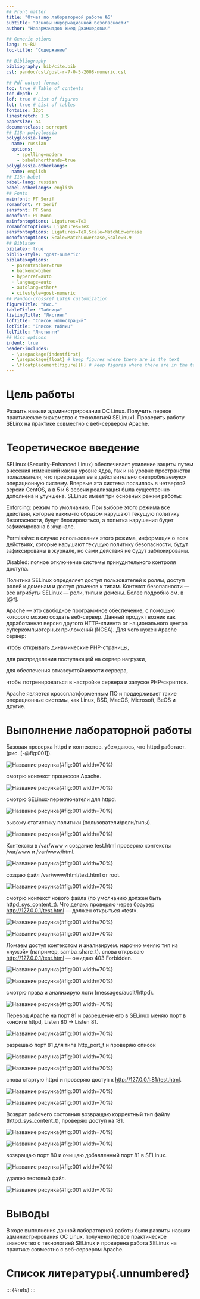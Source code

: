 ```yaml
---
## Front matter
title: "Отчет по лабораторной работе №6"
subtitle: "Основы информационной безопасности"
author: "Назармамадов Умед Джамшедович"

## Generic otions
lang: ru-RU
toc-title: "Содержание"

## Bibliography
bibliography: bib/cite.bib
csl: pandoc/csl/gost-r-7-0-5-2008-numeric.csl

## Pdf output format
toc: true # Table of contents
toc-depth: 2
lof: true # List of figures
lot: true # List of tables
fontsize: 12pt
linestretch: 1.5
papersize: a4
documentclass: scrreprt
## I18n polyglossia
polyglossia-lang:
  name: russian
  options:
	- spelling=modern
	- babelshorthands=true
polyglossia-otherlangs:
  name: english
## I18n babel
babel-lang: russian
babel-otherlangs: english
## Fonts
mainfont: PT Serif
romanfont: PT Serif
sansfont: PT Sans
monofont: PT Mono
mainfontoptions: Ligatures=TeX
romanfontoptions: Ligatures=TeX
sansfontoptions: Ligatures=TeX,Scale=MatchLowercase
monofontoptions: Scale=MatchLowercase,Scale=0.9
## Biblatex
biblatex: true
biblio-style: "gost-numeric"
biblatexoptions:
  - parentracker=true
  - backend=biber
  - hyperref=auto
  - language=auto
  - autolang=other*
  - citestyle=gost-numeric
## Pandoc-crossref LaTeX customization
figureTitle: "Рис."
tableTitle: "Таблица"
listingTitle: "Листинг"
lofTitle: "Список иллюстраций"
lotTitle: "Список таблиц"
lolTitle: "Листинги"
## Misc options
indent: true
header-includes:
  - \usepackage{indentfirst}
  - \usepackage{float} # keep figures where there are in the text
  - \floatplacement{figure}{H} # keep figures where there are in the text
---
```


# Цель работы

Развить навыки администрирования ОС Linux. Получить первое практическое знакомство с технологией SELinux1. Проверить работу SELinx на практике совместно с веб-сервером Apache.

# Теоретическое введение

SELinux (Security-Enhanced Linux) обеспечивает усиление защиты путем внесения изменений как на уровне ядра, так и на уровне пространства пользователя, что превращает ее в действительно «непробиваемую» операционную систему. Впервые эта система появилась в четвертой версии CentOS, а в 5 и 6 версии реализация была существенно дополнена и улучшена.
SELinux имеет три основных режим работы:

Enforcing: режим по умолчанию. При выборе этого режима все действия, которые каким-то образом нарушают текущую политику безопасности, будут блокироваться, а попытка нарушения будет зафиксирована в журнале.

Permissive: в случае использования этого режима, информация о всех действиях, которые нарушают текущую политику безопасности, будут зафиксированы в журнале, но сами действия не будут заблокированы.

Disabled: полное отключение системы принудительного контроля доступа.

Политика SELinux определяет доступ пользователей к ролям, доступ ролей к доменам и доступ доменов к типам. Контекст безопасности — все атрибуты SELinux — роли, типы и домены. Более подробно см. в [@f].

Apache — это свободное программное обеспечение, с помощью которого можно создать веб-сервер. Данный продукт возник как доработанная версия другого HTTP-клиента от национального центра суперкомпьютерных приложений (NCSA).
Для чего нужен Apache сервер:

чтобы открывать динамические PHP-страницы,

для распределения поступающей на сервер нагрузки,

для обеспечения отказоустойчивости сервера,

чтобы потренироваться в настройке сервера и запуске PHP-скриптов.

Apache является кроссплатформенным ПО и поддерживает такие операционные системы, как Linux, BSD, MacOS, Microsoft, BeOS и другие.

# Выполнение лабораторной работы

Базовая проверка httpd и контекстов. убеждаюсь, что httpd работает. (рис. [-@fig:001]).

![Название рисунка](image/25.png){#fig:001 width=70%}

смотрю контекст процессов Apache.

![Название рисунка](image/26.png){#fig:001 width=70%}

смотрю SELinux-переключатели для httpd.

![Название рисунка](image/27.png){#fig:001 width=70%}

вывожу статистику политики (пользователи/роли/типы).

![Название рисунка](image/28.png){#fig:001 width=70%}

Контексты в /var/www и создание test.html проверяю контексты /var/www и /var/www/html.

![Название рисунка](image/29.png){#fig:001 width=70%}

создаю файл /var/www/html/test.html от root.

![Название рисунка](image/30.png){#fig:001 width=70%}

смотрю контекст нового файла (по умолчанию должен быть httpd_sys_content_t). Что делаю: проверяю через браузер http://127.0.0.1/test.html — должен открыться «test».

![Название рисунка](image/31.png){#fig:001 width=70%}

![Название рисунка](image/32.png){#fig:001 width=70%}

Ломаем доступ контекстом и анализируем. нарочно меняю тип на «чужой» (например, samba_share_t). снова открываю http://127.0.0.1/test.html — ожидаю 403 Forbidden.

![Название рисунка](image/33.png){#fig:001 width=70%}

![Название рисунка](image/34.png){#fig:001 width=70%}

смотрю права и анализирую логи (messages/audit/httpd).

![Название рисунка](image/35.png){#fig:001 width=70%}

Перевод Apache на порт 81 и разрешение его в SELinux меняю порт в конфиге httpd, Listen 80 → Listen 81.

![Название рисунка](image/36.png){#fig:001 width=70%}

разрешаю порт 81 для типа http_port_t и проверяю список

![Название рисунка](image/37.png){#fig:001 width=70%}

![Название рисунка](image/38.png){#fig:001 width=70%}

снова стартую httpd и проверяю доступ к http://127.0.0.1:81/test.html.

![Название рисунка](image/39.png){#fig:001 width=70%}

![Название рисунка](image/40.png){#fig:001 width=70%}

Возврат рабочего состояния возвращаю корректный тип файлу (httpd_sys_content_t), проверяю доступ на :81.

![Название рисунка](image/41.png){#fig:001 width=70%}

![Название рисунка](image/42.png){#fig:001 width=70%}

возвращаю порт 80 и очищаю добавленный порт 81 в SELinux.

![Название рисунка](image/43.png){#fig:001 width=70%}

удаляю тестовый файл.

![Название рисунка](image/44.png){#fig:001 width=70%}

# Выводы

В ходе выполнения данной лабораторной работы были развиты навыки администрирования ОС Linux, получено первое практическое знакомство с технологией SELinux и проверена работа SELinux на практике совместно с веб-сервером Apache.

# Список литературы{.unnumbered}

::: {#refs}
:::
